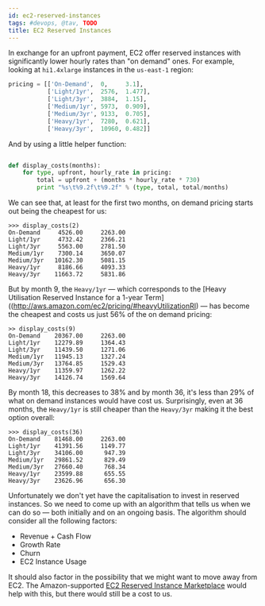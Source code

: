 ```yaml
---
id: ec2-reserved-instances
tags: #devops, @tav, TODO
title: EC2 Reserved Instances
---
```


In exchange for an upfront payment, EC2 offer reserved instances with
significantly lower hourly rates than "on demand" ones. For example, looking
at `hi1.4xlarge` instances in the `us-east-1` region:

```python
pricing = [['On-Demand',  0,     3.1],
           ['Light/1yr',  2576,  1.477],
           ['Light/3yr',  3884,  1.15],
           ['Medium/1yr', 5973,  0.909],
           ['Medium/3yr', 9133,  0.705],
           ['Heavy/1yr',  7280,  0.621],
           ['Heavy/3yr',  10960, 0.482]]
```

And by using a little helper function:

```python

def display_costs(months):
    for type, upfront, hourly_rate in pricing:
        total = upfront + (months * hourly_rate * 730)
        print "%s\t%9.2f\t%9.2f" % (type, total, total/months)
```

We can see that, at least for the first two months, on demand pricing starts
out being the cheapest for us:

```pycon
>>> display_costs(2)
On-Demand	  4526.00	  2263.00
Light/1yr	  4732.42	  2366.21
Light/3yr	  5563.00	  2781.50
Medium/1yr	  7300.14	  3650.07
Medium/3yr	 10162.30	  5081.15
Heavy/1yr	  8186.66	  4093.33
Heavy/3yr	 11663.72	  5831.86
```

But by month 9, the `Heavy/1yr` — which corresponds to the [Heavy Utilisation
Reserved Instance for a 1-year
Term]((http://aws.amazon.com/ec2/pricing/#heavyUtilizationRI) — has become the
cheapest and costs us just 56% of the on demand pricing:

```pycon
>> display_costs(9)
On-Demand	 20367.00	  2263.00
Light/1yr	 12279.89	  1364.43
Light/3yr	 11439.50	  1271.06
Medium/1yr	 11945.13	  1327.24
Medium/3yr	 13764.85	  1529.43
Heavy/1yr	 11359.97	  1262.22
Heavy/3yr	 14126.74	  1569.64
```

By month 18, this decreases to 38% and by month 36, it's less than 29% of what
on demand instances would have cost us. Surprisingly, even at 36 months, the
`Heavy/1yr` is still cheaper than the `Heavy/3yr` making it the best option
overall:

```pycon
>>> display_costs(36)
On-Demand	 81468.00	  2263.00
Light/1yr	 41391.56	  1149.77
Light/3yr	 34106.00	   947.39
Medium/1yr	 29861.52	   829.49
Medium/3yr	 27660.40	   768.34
Heavy/1yr	 23599.88	   655.55
Heavy/3yr	 23626.96	   656.30
```

Unfortunately we don't yet have the capitalisation to invest in reserved
instances. So we need to come up with an algorithm that tells us when we can
do so — both initially and on an ongoing basis. The algorithm should consider
all the following factors:

* Revenue + Cash Flow
* Growth Rate
* Churn
* EC2 Instance Usage

It should also factor in the possibility that we might want to move away from EC2. The Amazon-supported [EC2 Reserved Instance Marketplace](http://aws.typepad.com/aws/2012/09/amazon-ec2-reserved-instance-marketplace.html) would help with this, but there would still be a cost to us.